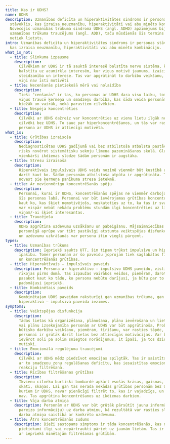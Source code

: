 ```yaml
---
title: Kas ir UDHS?
name: UDHS
description: Uzmanības deficīta un hiperaktivitātes sindroms ir personas
  stāvoklis, kas izraisa neuzmanību, hiperaktivitāti vai abu minēto kombināciju.
  Novecojis uzmanības trūkuma sindroma UDHS (angl. ADHD) apzīmējums bija UTT jeb
  uzmanības trūkuma traucējums (angl. ADD), taču mūsdienās šis termins vairs
  netiek lietots.
intro: Uzmanības deficīta un hiperaktivitātes sindroms ir personas stāvoklis,
  kas izraisa neuzmanību, hiperaktivitāti vai abu minēto kombināciju.
what_is_not:
  - title: Slinkuma izpausme
    description:
      Cilvēkiem ar UDHS ir tā sauktā interesē balstīta nervu sistēma, kas
      balstīta uz acumirkļa interesēm, kur viņus motivē jaunums, izaicinājums,
      steidzamība un interese. Tas var apgrūtināt to darbību veikšanu, kurām
      viņi nav īsti motivēti
  - title: Necenšanās pietiekošā mērā vai nolaidība
    description:
      Tieši "cenšanās" ir tas, ko personas ar UDHS dara visu laiku, tomēr
      viņus traucē ķermeņa un smadzeņu darbība, kas šāda veida personām notiek
      biežāk un vairāk, nekā parastiem cilvēkiem.
  - title: Nespēja koncentrēties
    description:
      Cilvēki ar UDHS dažreiz var koncentrēties uz vienu lietu ilgāk nekā
      cilvēki bez UDHS. To sauc par hiperkoncentrēšanos, un tās var rasties, ja
      persona ar UDHS ir attiecīgi motivēta.
what_is:
  - title: Grūtības izraisoša
    description:
      Nediagnosticētas UDHS gadījumā vai bez atbilstoša atbalsta pastāv
      risks novērot sistemātisku sekmju līmeņa pazemināšanos skolā. Gluži
      vienkārši ikdienas slodze šādām personām ir augstāka.
  - title: Stresu izraisoša
    description:
      Hiperaktīvais impulsīvais UDHS veids nozīmē vienmēr būt kustībā un
      darīt kaut ko. Šādām personām atbilstoša atpūta ir apgrūtināta. Tas var
      novest pie ķermeņa panīkuma stresa ietekmē.
  - title: Ar nevienmērīgu koncentrēšanās spēju
    description:
      Personai, kurai ir UDHS, koncentrēšanās spējas ne vienmēr darbojas
      šīs personas labā. Personai var būt ievērojamas grūtības koncentrēties uz
      kaut ko, kas šķiet nemotivējošs, neskatoties uz to, ka tas ir svarīgs, bet
      var vispār nebūt nekādu problēmu stundām ilgi koncentrēties uz lietām, kas
      viņam/-ai šķiet interesantas.
  - title: Traucējoša
    description:
      UDHS apgrūtina uzdevumu uzsākšanu un pabeigšanu. Mājsaimniecības un
      personīgā aprūpe var tikt pastāvīgi atstumta veiktspējas disfunkcijas dēļ,
      un uzdevumu uzkrāšanās var personu itin viegli pārņemt.
types:
  - title: Uzmanības trūkums
    description: Iepriekš saukts UTT, šim tipam trūkst impulsīvu un hiperaktīvu
      īpašību. Tomēr personām ar šo paveidu joprojām tiek saglabātas filtrācijas
      un koncentrēšanās grūtības.
  - title: Hiperaktīvais – impulsīvais paveids
    description: Persona ar hiperaktīvo – impulsīvo UDHS paveidu, visticamāk,
      rīkojas pirms domā. Tas izpaužas vairākos veidos, piemēram, darot vai
      pasakot kaut ko tādu, ko persona nebūtu darījusi, ja būtu par to pienācīgi
      padomājusi iepriekš.
  - title: Kombinētais paveids
    description:
      Kombinētajam UDHS paveidam raksturīgi gan uzmanības trūkuma, gan
      hiperaktīvā – impulsīvā paveida iezīmes.
symptoms:
  - title: Veiktspējas disfunkcija
    description:
      Tādas lietas kā organizēšana, plānošana, plānu ievērošana un lietu
      vai plānu izsekojamība personām ar UDHS var būt apgrūtinoša. Problēmas ar
      būtisko darbību veikšanu, piemēram, tīrīšanu, var rasties tāpēc, ka
      personai ir grūtāk darīt lietas bez attiecīgās motivācijas. Var būt grūtāk
      ievērot soli pa solim sniegtos norādījumus, it īpaši, ja tos dzird
      mutiski.
  - title: Emocionālā regulējuma traucējumi
    description:
      Cilvēki ar UDHS mēdz piedzīvot emocijas spilgtāk. Tas ir saistīts
      ar to smadzeņu zonu regulēšanas deficītu, kas iesaistītas emocionālo
      reakciju filtrēšanā.
  - title: Rīcības filtrēšanas grūtības
    description:
      Ikvienu cilvēku burtiski bombardē apkārt esošās krāsas, gaismas,
      skati, skaņas. Lai gan tas nerada nekādas grūtības personām bez UDHS, tie,
      kuriem ir UDHS, nevar pienācīgi filtrēt to, kas ir vajadzīgs, un kas –
      nav. Tas apgrūtina koncentrēšanos uz ikdienas darbiem.
  - title: Vāja darba atmiņa
    description: Personām ar UDHS var būt grūtāk pārsūtīt jaunu informāciju (vai
      pareizo informāciju) uz darba atmiņu, kā rezultātā var rasties slikta
      darba atmiņa saistībā ar konkrēto uzdevumu.
  - title: Ātrs koncentrēšanās zudums
    description: Bieži sastopams simptoms ir tāda koncentrēšanās, kas nenotiek
      pietiekami ilgi vai nepārtraukti pāriet uz jaunām lietām. Tas ir saistīts
      ar iepriekš minētajām filtrēšanas grūtībām.
---
```

